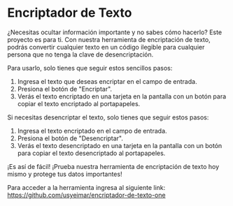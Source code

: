 # Encriptador de Texto 

¿Necesitas ocultar información importante y no sabes cómo hacerlo? Este proyecto es para ti. Con nuestra herramienta de encriptación de texto, podrás convertir cualquier texto en un código ilegible para cualquier persona que no tenga la clave de desencriptación.

Para usarlo, solo tienes que seguir estos sencillos pasos:
1. Ingresa el texto que deseas encriptar en el campo de entrada.
2. Presiona el botón de "Encriptar".
3. Verás el texto encriptado en una tarjeta en la pantalla con un botón para copiar el texto encriptado al portapapeles.

Si necesitas desencriptar el texto, solo tienes que seguir estos pasos:
1. Ingresa el texto encriptado en el campo de entrada.
2. Presiona el botón de "Desencriptar".
3. Verás el texto desencriptado en una tarjeta en la pantalla con un botón para copiar el texto desencriptado al portapapeles.

¡Es así de fácil! ¡Prueba nuestra herramienta de encriptación de texto hoy mismo y protege tus datos importantes!

Para acceder a la herramienta ingresa al siguiente link: https://github.com/usyeimar/encriptador-de-texto-one
